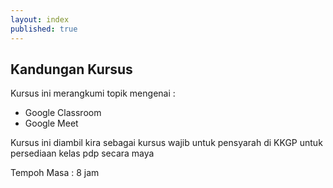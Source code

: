 ```yaml
---
layout: index
published: true
---
```


## Kandungan Kursus

Kursus ini merangkumi topik mengenai :

- Google Classroom
- Google Meet

Kursus ini diambil kira sebagai kursus wajib untuk pensyarah di KKGP untuk persediaan kelas pdp secara maya

Tempoh Masa : 8 jam

